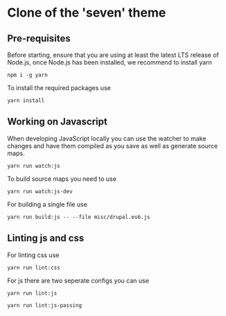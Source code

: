 # Clone of the 'seven' theme

## Pre-requisites
Before starting, ensure that you are using at least the latest LTS release of Node.js, once Node.js has been installed, we recommend to install yarn
```
npm i -g yarn
```

To install the required packages use
```
yarn install
```

## Working on Javascript
When developing JavaScript locally you can use the watcher to make changes and have them compiled as you save as well as generate source maps.

```
yarn run watch:js
```

To build source maps you need to use

```
yarn run watch:js-dev
```

For building a single file use
```
yarn run build:js -- --file misc/drupal.es6.js
```

## Linting js and css
For linting css use
```
yarn run lint:css
```

For js there are two seperate configs you can use
```
yarn run lint:js

yarn run lint:js-passing
```
